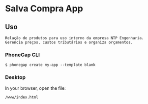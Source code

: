 # Salva Compra App

## Uso

    Relação de produtos para uso interno da empresa NTP Engenharia.
    Gerencia preços, custos tributários e organiza orçamentos.

### PhoneGap CLI

    $ phonegap create my-app --template blank

### Desktop

In your browser, open the file:

    /www/index.html
